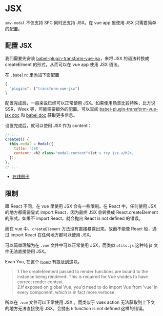 
# JSX

`smv-modal` 不仅支持 SFC 同时还支持 JSX。在 vue app 里使用 JSX 只需要简单的配置。

## 配置 JSX

我们需要先安装 [babel-plugin-transform-vue-jsx](https://github.com/vuejs/babel-plugin-transform-vue-jsx)，来将 JSX 的语法转换成 createElment 的形式，从而可以在 vue app 使用 JSX 语法。

在 `.babelrc` 里添加下面配置

```js
{
  "plugins": ["transform-vue-jsx"]
}
```

配置完成后，一般来说已经可以正常使用 JSX。如果使用场景比较特殊，比方说 SSR，Weex 等，可能需要额外的配置。可以查阅
[babel-plugin-transform-vue-jsx doc](https://github.com/vuejs/babel-plugin-transform-vue-jsx) 和 [babel doc](https://babeljs.io/docs/en) 获取更多信息。

设置完成后，就可以使用 JSX 作为 content：

```js
// ...
created() {
  this.modal = Modal({
    title: 'JSX',
    content: <h2 class="modal-content">let's try jsx.</h2>,
  });
},
// ...
```

- [在线例子](https://sme-fe.github.io/smv-modal/#/)

## 限制

跟 React 不同，在 vue 里使用 JSX 会有一些限制。在 React 中，任何使用 JSX 的地方都需要显式 import React，因为最终 JSX 会转换成 React.createElement 的形式。如果不 import React，就会抛出 React is not defined 的错误。

而在 vue 中，`createElement` 方法没有直接暴露出来。故而不能像 React 般，通过 import React 在任何地方都可以使用 JSX。

可以简单理解为在 `.vue` 文件中可以正常使用 JSX，而类似 `utils.js` 这种纯 js 文件无法直接使用 JSX。

Evan You, 在这个 [issue](https://github.com/vuejs/vue/issues/4126) 有提及到这块。

> 1.The createElement passed to render functions are bound to the instance being rendered. This is required for Vue vnodes to have correct render context.    
> 2.If exposed on global Vue, you'd need to do import Vue from 'vue' in every component, which is in fact more verbose.

所以在 `.vue` 文件可以正常使用 JSX ，而类似于 vuex action 无法获取到上下文的地方无法直接使用 JSX，会抛出 `h` function is not defined 这样的错误。